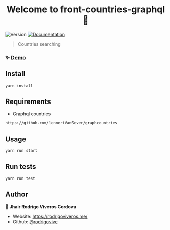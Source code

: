 <h1 align="center">Welcome to front-countries-graphql 👋</h1>
<p>
  <img alt="Version" src="https://img.shields.io/badge/version-0.1.0-blue.svg?cacheSeconds=2592000" />
  <a href="https://github.com/rodrigovive/frontend-countries-graphql#readme" target="_blank">
    <img alt="Documentation" src="https://img.shields.io/badge/documentation-yes-brightgreen.svg" />
  </a>
</p>

> Countries searching

### ✨ [Demo](https://github.com/rodrigovive/frontend-countries-graphql)

## Install

```sh
yarn install
```

## Requirements

- Graphql countries
```sh
https://github.com/lennertVanSever/graphcountries
```

## Usage

```sh
yarn run start
```

## Run tests

```sh
yarn run test
```

## Author

👤 **Jhair Rodrigo Viveros Cordova**

* Website: https://rodrigoviveros.me/
* Github: [@rodrigovive](https://github.com/rodrigovive)
